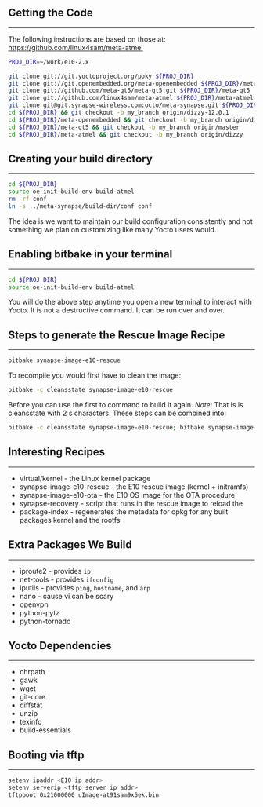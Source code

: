 ## Getting the Code
-----
The following instructions are based on those at:
https://github.com/linux4sam/meta-atmel

```bash
PROJ_DIR=~/work/e10-2.x

git clone git://git.yoctoproject.org/poky ${PROJ_DIR}
git clone git://git.openembedded.org/meta-openembedded ${PROJ_DIR}/meta-openembedded
git clone git://github.com/meta-qt5/meta-qt5.git ${PROJ_DIR}/meta-qt5
git clone git://github.com/linux4sam/meta-atmel ${PROJ_DIR}/meta-atmel
git clone git@git.synapse-wireless.com:octo/meta-synapse.git ${PROJ_DIR}/meta-synapse
cd ${PROJ_DIR} && git checkout -b my_branch origin/dizzy-12.0.1
cd ${PROJ_DIR}/meta-openembedded && git checkout -b my_branch origin/dizzy
cd ${PROJ_DIR}/meta-qt5 && git checkout -b my_branch origin/master
cd ${PROJ_DIR}/meta-atmel && git checkout -b my_branch origin/dizzy
```

## Creating your build directory
-----

```bash
cd ${PROJ_DIR}
source oe-init-build-env build-atmel
rm -rf conf
ln -s ../meta-synapse/build-dir/conf conf
```

The idea is we want to maintain our build configuration consistently and not
something we plan on customizing like many Yocto users would.

## Enabling bitbake in your terminal
-----

```bash
cd ${PROJ_DIR}
source oe-init-build-env build-atmel
```

You will do the above step anytime you open a new terminal to interact
with Yocto. It is not a destructive command. It can be run over and over.

## Steps to generate the Rescue Image Recipe
-----

```bash
bitbake synapse-image-e10-rescue
```

To recompile you would first have to clean the image:
```bash
bitbake -c cleansstate synapse-image-e10-rescue
```

Before you can use the first to command to build it again. *Note:* That is is
cleansstate with 2 s characters. These steps can be combined into:
```bash
bitbake -c cleansstate synapse-image-e10-rescue; bitbake synapse-image-e10-rescue
```

## Interesting Recipes
-----

* virtual/kernel - the Linux kernel package
* synapse-image-e10-rescue - the E10 rescue image (kernel + initramfs)
* synapse-image-e10-ota - the E10 OS image for the OTA procedure
* synapse-recovery - script that runs in the rescue image to reload the
* package-index - regenerates the metadata for opkg for any built packages
kernel and the rootfs

## Extra Packages We Build
-----

* iproute2 - provides `ip`
* net-tools - provides `ifconfig`
* iputils - provides `ping`, `hostname`, and `arp`
* nano - cause vi can be scary
* openvpn
* python-pytz
* python-tornado

## Yocto Dependencies
-----

* chrpath
* gawk
* wget
* git-core
* diffstat
* unzip
* texinfo
* build-essentials


## Booting via tftp
-----

```bash
setenv ipaddr <E10 ip addr>
setenv serverip <tftp server ip addr>
tftpboot 0x21000000 uImage-at91sam9x5ek.bin
```
